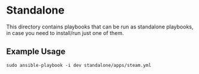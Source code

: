 # Standalone
This directory contains playbooks that can be run as standalone playbooks, in case you need to install/run just one of them.

## Example Usage
```
sudo ansible-playbook -i dev standalone/apps/steam.yml
```